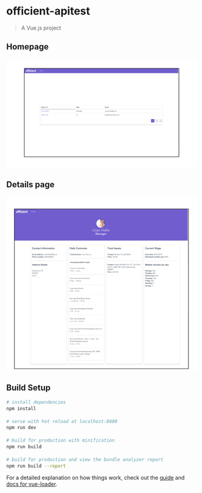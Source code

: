 # officient-apitest

> A Vue.js project

## Homepage
![Racebets interface](https://github.com/coenhallie/officient-app/blob/master/src/assets/officient-home.png?raw=true "Title")

## Details page
![Racebets interface](https://github.com/coenhallie/officient-app/blob/master/src/assets/officient-details.jpg?raw=true "Title")

## Build Setup

``` bash
# install dependencies
npm install

# serve with hot reload at localhost:8080
npm run dev

# build for production with minification
npm run build

# build for production and view the bundle analyzer report
npm run build --report
```

For a detailed explanation on how things work, check out the [guide](http://vuejs-templates.github.io/webpack/) and [docs for vue-loader](http://vuejs.github.io/vue-loader).
